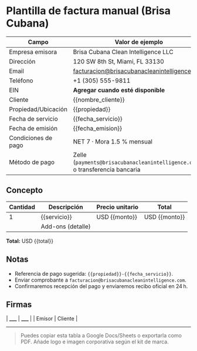 # Plantilla de factura manual (Brisa Cubana)

| Campo               | Valor de ejemplo                                                             |
| ------------------- | ---------------------------------------------------------------------------- |
| Empresa emisora     | Brisa Cubana Clean Intelligence LLC                                          |
| Dirección           | 120 SW 8th St, Miami, FL 33130                                               |
| Email               | facturacion@brisacubanacleanintelligence.com                                 |
| Teléfono            | +1 (305) 555-9811                                                            |
| EIN                 | **Agregar cuando esté disponible**                                           |
| Cliente             | {{nombre_cliente}}                                                           |
| Propiedad/Ubicación | {{propiedad}}                                                                |
| Fecha de servicio   | {{fecha_servicio}}                                                           |
| Fecha de emisión    | {{fecha_emision}}                                                            |
| Condiciones de pago | NET 7 · Mora 1.5 % mensual                                                   |
| Método de pago      | Zelle (`payments@brisacubanacleanintelligence.com`) o transferencia bancaria |

## Concepto

| Cantidad | Descripción       | Precio unitario | Total         |
| -------- | ----------------- | --------------- | ------------- |
| 1        | {{servicio}}      | USD {{monto}}   | USD {{monto}} |
|          | Add-ons (detalle) |                 |               |

**Total:** USD {{total}}

## Notas

- Referencia de pago sugerida: `{{propiedad}}-{{fecha_servicio}}`.
- Enviar comprobante a `facturacion@brisacubanacleanintelligence.com`.
- Confirmaremos recepción del pago y enviaremos recibo oficial en 24 h.

## Firmas

| ******\_\_\_****** | ******\_\_\_****** |
| Emisor | Cliente |

---

> Puedes copiar esta tabla a Google Docs/Sheets o exportarla como PDF. Añade logo e imagen corporativa según el kit de marca.
